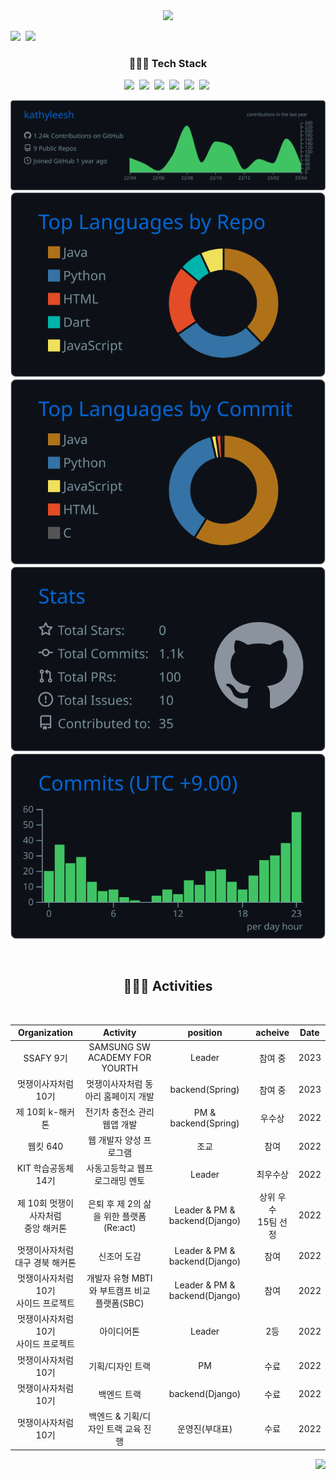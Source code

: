 <div align="center">
  
<img src="https://capsule-render.vercel.app/api?type=slice&color=4CC0AB&fontColor=ffffff&height=300&section=header&text=LEE&nbsp;SEO&nbsp;HYUN&fontSize=50&fontAlign=70&fontAlignY=25&rotate=20&desc=Here%20is%20future%20Backend%20Developer's%20GitHub&descAlign=70&descAlignY=40&&animation=fadeIn" />


<br>
  

<p align="left">
  <a href="https://www.instagram.com/seohyun_lee_20/"><img src="https://img.shields.io/badge/Instagram-E4405F?style=flat-square&logo=Instagram&logoColor=white&link=https://www.instagram.com/seohyun_lee_20/"/></a>&nbsp
  <a href="mailto:kathyleesh7@gmail.com"><img src="https://img.shields.io/badge/Gmail-d14836?style=flat-square&logo=Gmail&logoColor=white&link=kathyleesh7@gmail.com"/></a>
</p>
  
<p align="center">   
  <h3>👩🏻‍💻 Tech Stack</h3>
  <img src="https://img.shields.io/badge/Python-3766AB?style=flat-square&logo=Python&logoColor=white"/></a>&nbsp
  <img src="https://img.shields.io/badge/Django-092E20?style=flat-square&logo=Django&logoColor=white"/></a>&nbsp 
  <img src="https://img.shields.io/badge/Spring-6DB33F?style=flat-square&logo=Spring&logoColor=white"/></a>&nbsp
  <img src="https://img.shields.io/badge/Spring Boot-6DB33F?style=flat-square&logo=Spring Boot&logoColor=white"/></a>&nbsp    
  <img src="https://img.shields.io/badge/MySQL-4479A1?style=flat-square&logo=MySQL&logoColor=white"/></a>&nbsp 
  <img src="https://img.shields.io/badge/Amazon AWS-232F3E?style=flat-square&logo=Amazon AWS&logoColor=white"/></a>&nbsp 
  
</p>

[![](https://raw.githubusercontent.com/kathyleesh/kathyleesh/main/profile-summary-card-output/github_dark/0-profile-details.svg)](https://github.com/vn7n24fzkq/github-profile-summary-cards)
[![](https://raw.githubusercontent.com/kathyleesh/kathyleesh/main/profile-summary-card-output/github_dark/1-repos-per-language.svg)](https://github.com/vn7n24fzkq/github-profile-summary-cards) [![](https://raw.githubusercontent.com/kathyleesh/kathyleesh/main/profile-summary-card-output/github_dark/2-most-commit-language.svg)](https://github.com/vn7n24fzkq/github-profile-summary-cards)
[![](https://raw.githubusercontent.com/kathyleesh/kathyleesh/main/profile-summary-card-output/github_dark/3-stats.svg)](https://github.com/vn7n24fzkq/github-profile-summary-cards) [![](https://raw.githubusercontent.com/kathyleesh/kathyleesh/main/profile-summary-card-output/github_dark/4-productive-time.svg)](https://github.com/vn7n24fzkq/github-profile-summary-cards)


<br>
    <h2 align="center">👩🏻‍💻 Activities </h2>
  <br>
  
  |Organization|Activity|position|acheive|Date|
  |:---:|:---:|:---:|:---:|:---:|
  |SSAFY 9기|SAMSUNG SW ACADEMY FOR YOURTH|Leader|참여 중|2023|
  |멋쟁이사자처럼 10기|멋쟁이사자처럼 동아리 홈페이지 개발|backend(Spring)|참여 중|2023|
  |제 10회 k-해커톤|전기차 충전소 관리 웹앱 개발| PM & backend(Spring)|우수상|2022| 
  |웹킷 640|웹 개발자 양성 프로그램|조교|참여|2022|
  |KIT 학습공동체 14기|사동고등학교 웹프로그래밍 멘토|Leader|최우수상|2022|
  |제 10회 멋쟁이사자처럼 <br>중앙 해커톤| 은퇴 후 제 2의 삶을 위한 플랫폼 (Re:act) |Leader & PM & backend(Django)| 상위 우수<br>15팀 선정 |2022|
  |멋쟁이사자처럼 <br> 대구 경북 해커톤|신조어 도감|Leader & PM & backend(Django)|참여|2022|
  |멋쟁이사자처럼 10기 <br> 사이드 프로젝트|개발자 유형 MBTI와 부트캠프 비교 플랫폼(SBC)|Leader & PM & backend(Django)|참여|2022|
  |멋쟁이사자처럼 10기 <br> 사이드 프로젝트|아이디어톤|Leader|2등|2022|
  |멋쟁이사자처럼 10기|기획/디자인 트랙|PM|수료|2022|
  |멋쟁이사자처럼 10기|백엔드 트랙|backend(Django)|수료|2022|
  |멋쟁이사자처럼 10기|백엔드 & 기획/디자인 트랙 교육 진행 |운영진(부대표)|수료|2022|
  
<p align="right">
  <a href="https://hits.seeyoufarm.com"><img src="https://hits.seeyoufarm.com/api/count/incr/badge.svg?url=https%3A%2F%2Fgithub.com%2Fkathyleesh&count_bg=%23ED6DA3&title_bg=%2386757E&icon=github.svg&icon_color=%23E1DEDE&title=hits&edge_flat=false"/></a>
</p>

<br>
</div> 
